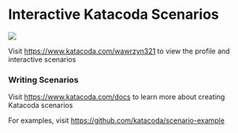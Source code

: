 # Interactive Katacoda Scenarios

[![](http://shields.katacoda.com/katacoda/wawrzyn321/count.svg)](https://www.katacoda.com/wawrzyn321 "Get your profile on Katacoda.com")

Visit https://www.katacoda.com/wawrzyn321 to view the profile and interactive scenarios

### Writing Scenarios
Visit https://www.katacoda.com/docs to learn more about creating Katacoda scenarios

For examples, visit https://github.com/katacoda/scenario-example
